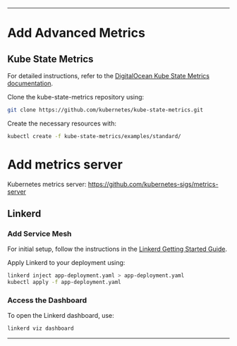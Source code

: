 
---

# Add Advanced Metrics

## Kube State Metrics

For detailed instructions, refer to the [DigitalOcean Kube State Metrics documentation](https://docs.digitalocean.com/products/kubernetes/how-to/monitor-advanced/).

Clone the kube-state-metrics repository using:

```bash
git clone https://github.com/kubernetes/kube-state-metrics.git
```

Create the necessary resources with:

```bash
kubectl create -f kube-state-metrics/examples/standard/
```

# Add metrics server

Kubernetes metrics server: https://github.com/kubernetes-sigs/metrics-server



## Linkerd 

### Add Service Mesh

For initial setup, follow the instructions in the [Linkerd Getting Started Guide](https://linkerd.io/2.14/getting-started/).

Apply Linkerd to your deployment using:

```bash
linkerd inject app-deployment.yaml > app-deployment.yaml
kubectl apply -f app-deployment.yaml
```

### Access the Dashboard

To open the Linkerd dashboard, use:

```bash
linkerd viz dashboard
```

---
